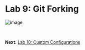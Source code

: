# Lab 9: Git Forking
![image](https://github.com/user-attachments/assets/77066e2e-a55f-4c59-b6ee-3bdeecf8f8a1)




<br><br>
**Next:** [Lab 10: Custom Configurations](10_custom_configurations.md)


